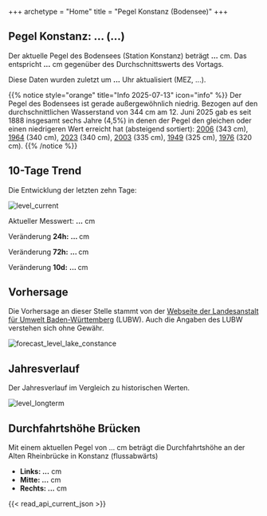 +++
archetype = "Home"
title = "Pegel Konstanz (Bodensee)"
+++

<h2>Pegel Konstanz: <span id="website_api_current_level_head">...</span> (<span id="website_api_change_vs_yesterday_head">...</span>)</h2>

Der aktuelle Pegel des Bodensees (Station Konstanz) beträgt <b><span id="website_api_current_level">...</span></b> cm. Das entspricht <b><span id="website_api_change_vs_yesterday">...</span></b> cm gegenüber des Durchschnittswerts des Vortags.

Diese Daten wurden zuletzt um <b><span id=website_api_mostrecent_time>...</span></b> Uhr aktualisiert (MEZ, <span id=website_api_mostrecent_date>...</span>).

{{% notice style="orange" title="Info 2025-07-13" icon="info" %}}
Der Pegel des Bodensees ist gerade außergewöhnlich niedrig. Bezogen auf den durchschnittlichen Wasserstand von 344 cm am 12. Juni 2025 gab es seit 1888 insgesamt sechs Jahre (4,5%) in denen der Pegel den gleichen oder einen niedrigeren Wert erreicht hat (absteigend sortiert): [2006](https://www.pegel-konstanz.de/01_historische_daten/2000-2009/index.html#2006) (343 cm), [1964](https://www.pegel-konstanz.de/01_historische_daten/1960-1969/index.html#1964) (340 cm), [2023](https://www.pegel-konstanz.de/01_historische_daten/2020-2029/index.html#2023) (340 cm), [2003](https://www.pegel-konstanz.de/01_historische_daten/2000-2009/index.html#2003) (335 cm), [1949](https://www.pegel-konstanz.de/01_historische_daten/1940-1949/index.html#1949) (325 cm), [1976](https://www.pegel-konstanz.de/01_historische_daten/1970-1979/index.html#1976) (320 cm).
{{% /notice %}}

## 10-Tage Trend

Die Entwicklung der letzten zehn Tage:

![level_current](https://pegel-konstanz-for-website.s3.eu-central-1.amazonaws.com/graph/current/de/current_DE.png)

Aktueller Messwert: <b><span id=website_api_current_level_d1>...</span></b> cm

Veränderung **24h:** <b><span id=website_api_change_24h>...</span> </b> cm

Veränderung **72h:** <b><span id=website_api_change_72h>...</span> </b> cm

Veränderung **10d:** <b><span id=website_api_change_10d>...</span> </b> cm

## Vorhersage

Die Vorhersage an dieser Stelle stammt von der [Webseite der Landesanstalt für Umwelt Baden-Württemberg](https://www.hvz.baden-wuerttemberg.de/pegel.html?id=00007) (LUBW). Auch die Angaben des LUBW verstehen sich ohne Gewähr.

![forecast_level_lake_constance](https://www.hvz.baden-wuerttemberg.de/gifs/00007-2001.GIF)


## Jahresverlauf

Der Jahresverlauf im Vergleich zu historischen Werten.

![level_longterm](https://pegel-konstanz-for-website.s3.eu-central-1.amazonaws.com/graph/longterm/de/longterm_DE.png)


## Durchfahrtshöhe Brücken

Mit einem aktuellen Pegel von <span id=website_api_current_level_bridge>...</span> cm beträgt die Durchfahrtshöhe an der Alten Rheinbrücke in Konstanz (flussabwärts)

<ul>
  <li><b>Links: <span id="website_api_bridge_kn_left">...</span></b> cm</li>
  <li><b>Mitte: <span id="website_api_bridge_kn_center">...</span></b> cm</li>
  <li><b>Rechts: <span id="website_api_bridge_kn_right">...</span></b> cm</li>
</ul>

{{< read_api_current_json >}}

<style>
    span a[rel="me"] {
        display: none;
    }
</style>
<span> <a rel="me" href="https://mastodon.social/@pegelkonstanz">Mastodon</a></span>